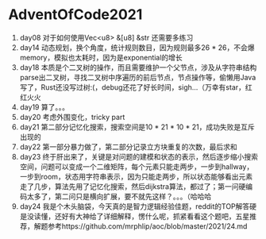 # AdventOfCode2021

1. day08 对于如何使用Vec\<u8\> &\[u8\] &str 还需要多练习
2. day14 动态规划，换个角度，统计规则数目，因为规则最多26 * 26，不会爆memory，模拟也太耗时，因为是exponential的增长
3. day18 本质是个二叉树的操作，而且需要维护一个父节点，涉及从字符串结构parse出二叉树，寻找二叉树中序遍历的前后节点，节点操作等，偷懒用Java写了，Rust还没写过树:(，debug还花了好长时间，sigh...（万幸有star，红红火火
4. day19 算了。。。
5. day20 考虑外围变化，tricky part
6. day21 第二部分记忆化搜索，搜索空间是10 * 21 * 10 * 21，成功失败是互斥出现的
7. day22 第一部分暴力做了，第二部分记录立方块重复的次数，最后求和
8. day23 终于肝出来了，关键是对问题的建模和状态的表示，然后逐步缩小搜索空间，问题可以变成一个二维矩阵，每个元素只能走两步，一步到hallway，一步到room，状态用字符串表示，因为只能走两步，所以状态能够看出元素走了几步，算法先用了记忆化搜索，然后dijkstra算法，都过了；第一问硬编码太多了，第二问只是横向扩展，要不就先这样？。。。（哈哈哈
9. day24 我是个木头脑袋，今天真的是智力逻辑经验佳题，reddit的TOP解答硬是没读懂，还好有大神给了详细解释，愣什么呢，抓紧看看这个题吧，五星推荐，解题参考https://github.com/mrphlip/aoc/blob/master/2021/24.md
